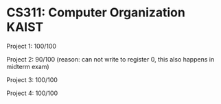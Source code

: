 # CS311: Computer Organization KAIST

Project 1: 100/100

Project 2: 90/100 (reason: can not write to register 0, this also happens in midterm exam)

Project 3: 100/100

Project 4: 100/100
